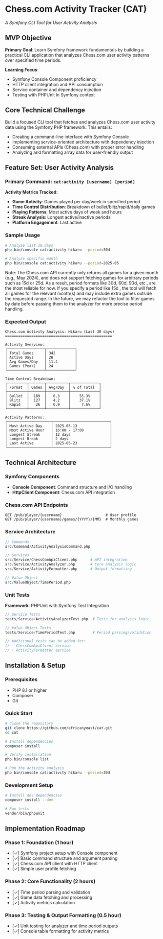 # Chess.com Activity Tracker (CAT)
*A Symfony CLI Tool for User Activity Analysis*

## MVP Objective

**Primary Goal**: Learn Symfony framework fundamentals by building a practical CLI application that analyzes Chess.com user activity patterns over specified time periods.

**Learning Focus**: 
- Symfony Console Component proficiency
- HTTP client integration and API consumption
- Service container and dependency injection
- Testing with PHPUnit in Symfony context

## Core Technical Challenge

Build a focused CLI tool that fetches and analyzes Chess.com user activity data using the Symfony PHP framework. This entails:

- Creating a command-line interface with Symfony Console
- Implementing service-oriented architecture with dependency injection
- Consuming external APIs (Chess.com) with proper error handling
- Analyzing and formatting array data for user-friendly output

## Feature Set: User Activity Analysis

### Primary Command: `cat:activity [username] [period]`

**Activity Metrics Tracked:**
- **Game Activity**: Games played per day/week in specified period
- **Time Control Distribution**: Breakdown of bullet/blitz/rapid/daily games
- **Playing Patterns**: Most active days of week and hours
- **Streak Analysis**: Longest active/inactive periods
- **Platform Engagement**: Last active

### Sample Usage

```bash
# Analyze last 30 days
php bin/console cat:activity hikaru --period=30d

# Analyze specific month  
php bin/console cat:activity hikaru --period=2025-05
```
Note: The Chess.com API currently only returns all games for a given month (e.g., May 2024), and does not support fetching games for arbitrary periods such as 15d or 25d. As a result, period formats like 30d, 60d, 90d, etc., are the most reliable for now. If you specify a period like 15d , the tool will fetch all games for the relevant month(s) and may include extra games outside the requested range. In the future, we may refactor the tool to filter games by date before passing them to the analyzer for more precise period handling.

### Expected Output

```
Chess.com Activity Analysis: Hikaru (Last 30 days)
=================================================

Activity Overview:
┌─────────────────┬─────────────┐
│ Total Games     │ 342         │
│ Active Days     │ 28          │
│ Avg Games/Day   │ 11.4        │
│ Games (Peak)    │ 24          │
└─────────────────┴─────────────┘

Time Control Breakdown:
┌─────────┬───────┬──────────┬─────────────┐
│ Format  │ Games │ Avg/Day  │ % of Total  │
├─────────┼───────┼──────────┼─────────────┤
│ Bullet  │  189  │   6.3    │    55.3%    │
│ Blitz   │  127  │   4.2    │    37.1%    │
│ Rapid   │   26  │   0.9    │     7.6%    │
└─────────┴───────┴──────────┴─────────────┘

Activity Patterns:
┌────────────────────┬──────────────────────────┐
│ Most Active Day    │ 2025-05-13               │
│ Most Active Hour   │ 16:00 - 17:00            │
│ Longest Streak     │ 12 days                  │
│ Longest Break      │ 2 days                   │
│ Last Active        │ 2025-05-23               │
└────────────────────┴──────────────────────────┘
```

## Technical Architecture

### Symfony Components

- **Console Component**: Command structure and I/O handling
- **HttpClient Component**: Chess.com API integration  

### Chess.com API Endpoints

```
GET /pub/player/{username}                    # User profile
GET /pub/player/{username}/games/{YYYY}/{MM}  # Monthly games
```

### Service Architecture

```php
// Commands
src/Command/ActivityAnalysisCommand.php

// Services
src/Service/ChessComApiClient.php      # API integration
src/Service/ActivityAnalyzer.php       # Core analysis logic
src/Service/ActivityFormatter.php      # Output formatting

// Value Object
src/ValueObject/TimePeriod.php
```

### Unit Tests

**Framework**: PHPUnit with Symfony Test Integration

```php
// Service Tests
tests/Service/ActivityAnalyzerTest.php  # Tests for analysis logic

// Value Object Tests
tests/Service/TimePeriodTest.php        # Period parsing/validation

// Additional tests can be added for:
// - ChessComApiClient service
// - ActivityFormatter service
```

## Installation & Setup

### Prerequisites

- PHP 8.1 or higher
- Composer
- Git

### Quick Start

```bash
# Clone the repository
git clone https://github.com/africanyeast/cat.git
cd cat

# Install dependencies
composer install

# Verify installation
php bin/console list

# Run the activity analysis
php bin/console cat:activity hikaru --period=30d
```

### Development Setup

```bash
# Install dev dependencies
composer install --dev

# Run tests
vendor/bin/phpunit
```

## Implementation Roadmap

### Phase 1: Foundation (1 hour)
- [✓] Symfony project setup with Console component
- [✓] Basic command structure and argument parsing
- [✓] Chess.com API client with HTTP client
- [✓] Simple user profile fetching

### Phase 2: Core Functionality (2 hours)
- [✓] Time period parsing and validation
- [✓] Game data fetching and processing
- [✓] Activity metrics calculation

### Phase 3: Testing & Output Formatting (0.5 hour)
- [✓] Unit testing for analyzer and time period outputs
- [✓] Console table formatting for activity metrics